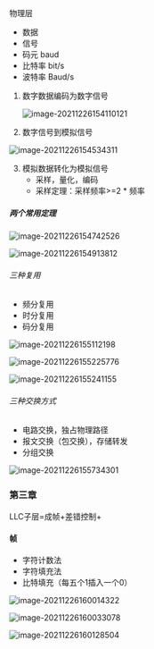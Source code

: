 物理层

- 数据
- 信号
- 码元 baud
- 比特率  bit/s
- 波特率  Baud/s

1. 数字数据编码为数字信号

   ![image-20211226154110121](C:\Users\86181\AppData\Roaming\Typora\typora-user-images\image-20211226154110121.png)

2. 数字信号到模拟信号

![image-20211226154534311](C:\Users\86181\AppData\Roaming\Typora\typora-user-images\image-20211226154534311.png)

3. 模拟数据转化为模拟信号
   - 采样，量化，编码
   - 采样定理：采样频率>=2 * 频率

##### 两个常用定理

![image-20211226154742526](C:\Users\86181\AppData\Roaming\Typora\typora-user-images\image-20211226154742526.png)

![image-20211226154913812](C:\Users\86181\AppData\Roaming\Typora\typora-user-images\image-20211226154913812.png)

###### 三种复用

- 频分复用
- 时分复用
- 码分复用

![image-20211226155112198](C:\Users\86181\AppData\Roaming\Typora\typora-user-images\image-20211226155112198.png)

![image-20211226155225776](C:\Users\86181\AppData\Roaming\Typora\typora-user-images\image-20211226155225776.png)

![image-20211226155241155](C:\Users\86181\AppData\Roaming\Typora\typora-user-images\image-20211226155241155.png)

###### 三种交换方式

- 电路交换，独占物理路径
- 报文交换（包交换），存储转发
- 分组交换

![image-20211226155734301](C:\Users\86181\AppData\Roaming\Typora\typora-user-images\image-20211226155734301.png)

### 第三章

LLC子层=成帧+差错控制+

#### 帧

- 字符计数法
- 字符填充法
- 比特填充（每五个1插入一个0）

![image-20211226160014322](C:\Users\86181\AppData\Roaming\Typora\typora-user-images\image-20211226160014322.png)

![image-20211226160033078](C:\Users\86181\AppData\Roaming\Typora\typora-user-images\image-20211226160033078.png)

![image-20211226160128504](C:\Users\86181\AppData\Roaming\Typora\typora-user-images\image-20211226160128504.png)

